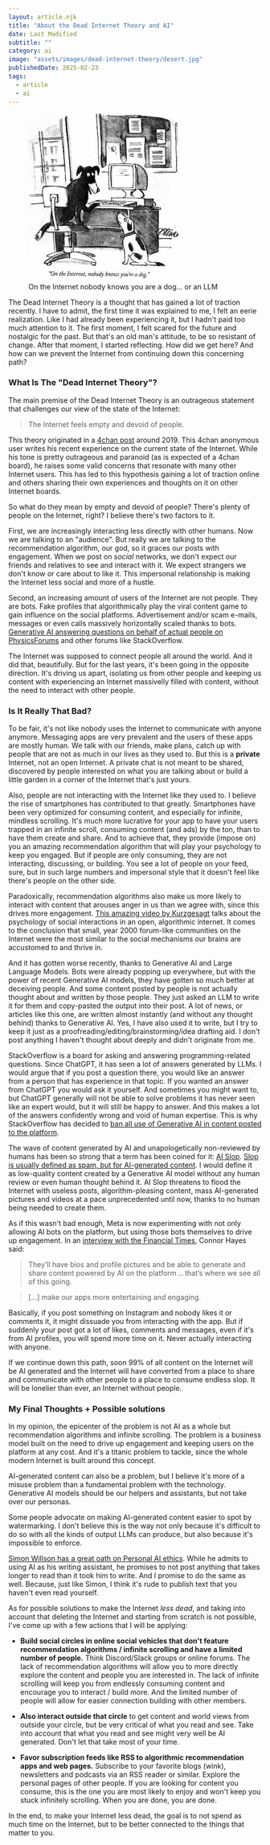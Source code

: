 ```yaml
---
layout: article.njk
title: "About the Dead Internet Theory and AI"
date: Last Modified
subtitle: ""
category: ai
image: "assets/images/dead-internet-theory/desert.jpg"
publishedDate: 2025-02-23
tags:
  - article
  - ai
---
```


<figure>
<img style="aspect-ratio: 897/467" alt="Peter Steiner's 1993 cartoon, as published in The New Yorker" src="assets/images/dead-internet-theory/Internet_dog.jpg" />
<figcaption>On the Internet nobody knows you are a dog... or an LLM</figcaption>
</figure>

The Dead Internet Theory is a thought that has gained a lot of traction recently. I have to admit, the first time it was explained to me, I felt an eerie realization. Like I had already been experiencing it, but I hadn't paid too much attention to it. The first moment, I felt scared for the future and nostalgic for the past. But that's an old man's attitude, to be so resistant of change. After that moment, I started reflecting. How did we get here? And how can we prevent the Internet from continuing down this concerning path?

### What Is The "Dead Internet Theory"?
The main premise of the Dead Internet Theory is an outrageous statement that challenges our view of the state of the Internet:

> The Internet feels empty and devoid of people.

This theory originated in a [4chan post](https://i.4pcdn.org/x/1587947548944.png) around 2019. This 4chan anonymous user writes his recent experience on the current state of the Internet. While his tone is pretty outrageous and paranoid (as is expected of a 4chan board), he raises some valid concerns that resonate with many other Internet users. This has led to this hypothesis gaining a lot of traction online and others sharing their own experiences and thoughts on it on other Internet boards.

So what do they mean by empty and devoid of people? There's plenty of people on the Internet, right? I believe there's two factors to it.

First, we are increasingly interacting less directly with other humans. Now we are talking to an "audience". But really we are talking to the recommendation algorithm, our god, so it graces our posts with engagement. When we post on *social* networks, we don't expect our friends and relatives to see and interact with it. We expect strangers we don't know or care about to like it. This impersonal relationship is making the Internet less social and more of a hustle.

Second, an increasing amount of users of the Internet are not people. They are bots. Fake profiles that algorithmically play the viral content game to gain influence on the social platforms. Advertisement and/or scam e-mails, messages or even calls massively horizontally scaled thanks to bots. [Generative AI answering questions on behalf of actual people on PhysicsForums](https://hallofdreams.org/posts/physicsforums/) and other forums like StackOverflow.

The Internet was supposed to connect people all around the world. And it did that, beautifully. But for the last years, it's been going in the opposite direction. It's driving us apart, isolating us from other people and keeping us content with experiencing an Internet massivelly filled with content, without the need to interact with other people.

### Is It Really That Bad?

To be fair, it's not like nobody uses the Internet to communicate with anyone anymore. Messaging apps are very prevalent and the users of these apps are mostly human. We talk with our friends, make plans, catch up with people that are not as much in our lives as they used to. But this is a **private** Internet, not an open Internet. A private chat is not meant to be shared, discovered by people interested on what you are talking about or build a little garden in a corner of the Internet that's just yours.

Also, people are not interacting with the Internet like they used to. I believe the rise of smartphones has contributed to that greatly. Smartphones have been very optimized for consuming content, and especially for infinite, mindless scrolling. It's much more lucrative for your app to have your users trapped in an infinite scroll, consuming content (and ads) by the ton, than to have them create and share. And to achieve that, they provide (impose on) you an amazing recommendation algorithm that will play your psychology to keep you engaged. But if people are only consuming, they are not interacting, discussing, or building. You see a lot of people on your feed, sure, but in such large numbers and impersonal style that it doesn't feel like there's people on the other side.

Paradoxically, recommendation algorithms also make us more likely to interact with content that arouses anger in us than we agree with, since this drives more engagement. [This amazing video by Kurzgesagt](https://www.youtube.com/watch?v=fuFlMtZmvY0) talks about the psychology of social interactions in an open, algorithmic internet. It comes to the conclusion that small, year 2000 forum-like communities on the Internet were the most similar to the social mechanisms our brains are accustomed to and thrive in.

And it has gotten worse recently, thanks to Generative AI and Large Language Models. Bots were already popping up everywhere, but with the power of recent Generative AI models, they have gotten so much better at deceiving people. And some content posted by people is not actually thought about and written by those people. They just asked an LLM to write it for them and copy-pasted the output into their post. A lot of news, or articles like this one, are written almost instantly (and without any thought behind) thanks to Generative AI. Yes, I have also used it to write, but I try to keep it just as a proofreading/editing/brainstorming/idea drafting aid. I don't post anything I haven't thought about deeply and didn't originate from me. 

StackOverflow is a board for asking and answering programming-related questions. Since ChatGPT, it has seen a lot of answers generated by LLMs. I would argue that if you post a question there, you would like an answer from a person that has experience in that topic. If you wanted an answer from ChatGPT you would ask it yourself. And sometimes you might want to, but ChatGPT generally will not be able to solve problems it has never seen like an expert would, but it will still be happy to answer. And this makes a lot of the answers confidently wrong and void of human expertise. This is why StackOverflow has decided to [ban all use of Generative AI in content posted to the platform](https://meta.stackoverflow.com/questions/421831/policy-generative-ai-e-g-chatgpt-is-banned).

The wave of content generated by AI and unapologetically non-reviewed by humans has been so strong that a term has been coined for it: [AI Slop](https://x.com/deepfates/status/1787472784106639418). [Slop is usually defined as spam, but for AI-generated content](https://benjamincongdon.me/blog/2025/01/25/AI-Slop-Suspicion-and-Writing-Back/). I would define it as low-quality content created by a Generative AI model without any human review or even human thought behind it. AI Slop threatens to flood the Internet with useless posts, algorithm-pleasing content, mass AI-generated pictures and videos at a pace unprecedented until now, thanks to no human being needed to create them.

As if this wasn't bad enough, Meta is now experimenting with not only allowing AI bots on the platform, but using those bots themselves to drive up engagement. In an [interview with the Financial Times](https://www.ft.com/content/91183cbb-50f9-464a-9d2e-96063825bfcf), Connor Hayes said:

> They’ll have bios and profile pictures and be able to generate and share content powered by AI on the platform ... that’s where we see all of this going.

> [...] make our apps more entertaining and engaging.

Basically, if you post something on Instagram and nobody likes it or comments it, it might dissuade you from interacting with the app. But if suddenly your post got a lot of likes, comments and messages, even if it's from AI profiles, you will spend more time on it. Never actually interacting with anyone.

If we continue down this path, soon 99% of all content on the Internet will be AI generated and the Internet will have converted from a place to share and communicate with other people to a place to consume endless slop. It will be lonelier than ever, an Internet without people.

### My Final Thoughts + Possible solutions

In my opinion, the epicenter of the problem is not AI as a whole but recommendation algorithms and infinite scrolling. The problem is a business model built on the need to drive up engagement and keeping users on the platform at any cost. And it's a titanic problem to tackle, since the whole modern Internet is built around this concept.

AI-generated content can also be a problem, but I believe it's more of a misuse problem than a fundamental problem with the technology. Generative AI models should be our helpers and assistants, but not take over our personas.

Some people advocate on making AI-generated content easier to spot by watermarking. I don't believe this is the way not only because it's difficult to do so with all the kinds of output LLMs can produce, but also because it's impossible to enforce.

[Simon Willson has a great oath on Personal AI ethics](https://simonwillison.net/2023/Aug/27/wordcamp-llms/#personal-ai-ethics). While he admits to using AI as his writing assistant, he promises to not post anything that takes longer to read than it took him to write. And I promise to do the same as well. Because, just like Simon, I think it's rude to publish text that you haven't even read yourself.

As for possible solutions to make the Internet *less dead*, and taking into account that deleting the Internet and starting from scratch is not possible, I've come up with a few actions that I will be applying:

- **Build social circles in online social vehicles that don't feature recommendation algorithms / infinite scrolling and have a limited number of people.** Think Discord/Slack groups or online forums. The lack of recommendation algorithms will allow you to more directly explore the content and people you are interested in. The lack of infinite scrolling will keep you from endlessly consuming content and encourage you to interact / build more. And the limited number of people will allow for easier connection building with other members.

- **Also interact outside that circle** to get content and world views from outside your circle, but be very critical of what you read and see. Take into account that what you read and see might very well be AI generated. Don't let that take most of your time.

- **Favor subscription feeds like RSS to algorithmic recommendation apps and web pages.** Subscribe to your favorite blogs (wink), newsletters and podcasts via an RSS reader or similar. Explore the personal pages of other people. If you are looking for content you consume, this is the one you are most likely to enjoy and won't keep you stuck infinitely scrolling. When you are done, you are done.

In the end, to make your Internet less dead, the goal is to not spend as much time on the Internet, but to be better connected to the things that matter to you.